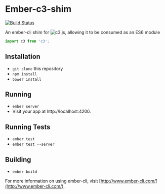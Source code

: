 # Ember-c3-shim

[![Build Status](https://travis-ci.org/mike-north/ember-c3-shim.svg)](https://travis-ci.org/mike-north/ember-c3-shim)

An ember-cli shim for ![c3.js](http://c3js.org/), allowing it to be consumed as an ES6 module

```js
import c3 from 'c3';

```

## Installation

* `git clone` this repository
* `npm install`
* `bower install`

## Running

* `ember server`
* Visit your app at http://localhost:4200.

## Running Tests

* `ember test`
* `ember test --server`

## Building

* `ember build`

For more information on using ember-cli, visit [http://www.ember-cli.com/](http://www.ember-cli.com/).
